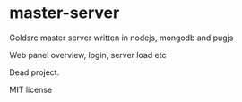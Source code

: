 # master-server
Goldsrc master server written in nodejs, mongodb and pugjs

Web panel overview, login, server load etc

Dead project.


MIT license
